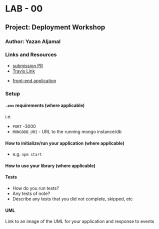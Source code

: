 # LAB - 00

## Project: Deployment Workshop

### Author: Yazan Aljamal 

### Links and Resources

- [submission PR](https://github.com/yaljamal-401-advanced-javascript/lab-00/pull/1)
- [Travis Link](https://travis-ci.com/github/yaljamal-401-advanced-javascript/lab-00)
<!-- - [back-end server url](http://xyz.com) (when applicable) -->
- [front-end application](https://lab401-00.herokuapp.com/)

### Setup

#### `.env` requirements (where applicable)

i.e.

- `PORT` -3000
- `MONGODB_URI` - URL to the running mongo instance/db

#### How to initialize/run your application (where applicable)

- e.g. `npm start`

#### How to use your library (where applicable)

#### Tests

- How do you run tests?
- Any tests of note?
- Describe any tests that you did not complete, skipped, etc

#### UML

Link to an image of the UML for your application and response to events
